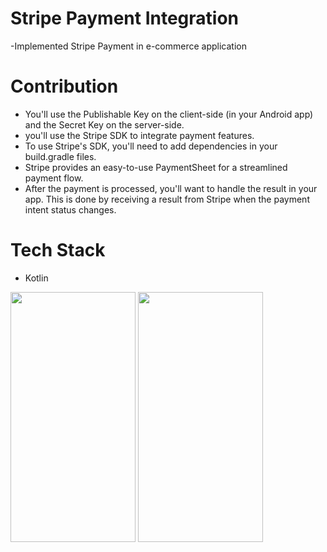# Stripe Payment Integration
-Implemented Stripe Payment in e-commerce application

# Contribution
- You'll use the Publishable Key on the client-side (in your Android app) and the Secret Key on the server-side.
- you'll use the Stripe SDK to integrate payment features.
- To use Stripe's SDK, you'll need to add dependencies in your build.gradle files.
- Stripe provides an easy-to-use PaymentSheet for a streamlined payment flow.
- After the payment is processed, you'll want to handle the result in your app. This is done by receiving a result from Stripe when the payment intent status changes.

# Tech Stack
- Kotlin

<img src="https://github.com/user-attachments/assets/05a906bf-35b5-4f33-a22a-dc410b003abb" width="200" height="400" />
<img src="https://github.com/user-attachments/assets/96eec956-fb88-4617-9718-1cc5880c1f7f" width="200" height="400" />

